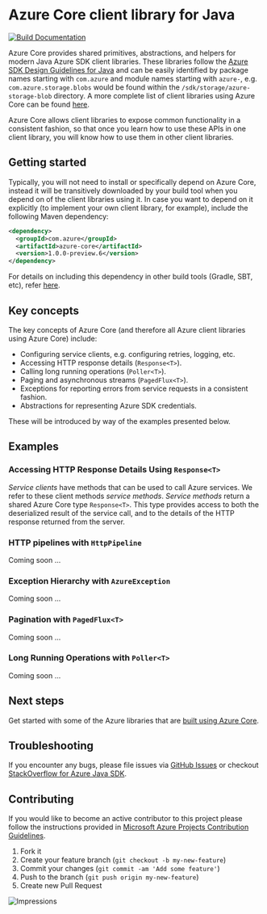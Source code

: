 # Azure Core client library for Java

[![Build Documentation](https://img.shields.io/badge/documentation-published-blue.svg)](https://azure.github.io/azure-sdk-for-java/track2reports/index.html)

Azure Core provides shared primitives, abstractions, and helpers for modern Java Azure SDK client libraries. These libraries follow the [Azure SDK Design Guidelines for Java](https://azuresdkspecs.z5.web.core.windows.net/JavaSpec.html) and can be easily identified by package names starting with `com.azure` and module names starting with `azure-`, e.g. `com.azure.storage.blobs` would be found within the `/sdk/storage/azure-storage-blob` directory. A more complete list of client libraries using Azure Core can be found [here](https://github.com/Azure/azure-sdk-for-java).

Azure Core allows client libraries to expose common functionality in a consistent fashion, so that once you learn how to use these APIs in one client library, you will know how to use them in other client libraries.

## Getting started

Typically, you will not need to install or specifically depend on Azure Core, instead it will be transitively downloaded by your build tool when you depend on of the client libraries using it. In case you want to depend on it explicitly (to implement your own client library, for example), include the following Maven dependency:

```xml
<dependency>
  <groupId>com.azure</groupId>
  <artifactId>azure-core</artifactId>
  <version>1.0.0-preview.6</version>
</dependency>
```

For details on including this dependency in other build tools (Gradle, SBT, etc), refer [here](https://search.maven.org/artifact/com.azure/azure-core).

## Key concepts

The key concepts of Azure Core (and therefore all Azure client libraries using Azure Core) include:

- Configuring service clients, e.g. configuring retries, logging, etc.
- Accessing HTTP response details (`Response<T>`).
- Calling long running operations (`Poller<T>`).
- Paging and asynchronous streams (`PagedFlux<T>`).
- Exceptions for reporting errors from service requests in a consistent fashion.
- Abstractions for representing Azure SDK credentials.

These will be introduced by way of the examples presented below.

## Examples

### Accessing HTTP Response Details Using `Response<T>`

_Service clients_ have methods that can be used to call Azure services. We refer to these client methods _service methods_.
_Service methods_ return a shared Azure Core type `Response<T>`. This type provides access to both the deserialized result of the service call, and to the details of the HTTP response returned from the server.

### HTTP pipelines with `HttpPipeline`

Coming soon ...

### Exception Hierarchy with `AzureException`

Coming soon ...

### Pagination with `PagedFlux<T>`

Coming soon ...

### Long Running Operations with `Poller<T>`

Coming soon ...

## Next steps

Get started with some of the Azure libraries that are [built using Azure Core](https://github.com/Azure/azure-sdk-for-java).

## Troubleshooting

If you encounter any bugs, please file issues via [GitHub Issues](https://github.com/Azure/azure-sdk-for-java/issues) or checkout
[StackOverflow for Azure Java SDK](http://stackoverflow.com/questions/tagged/azure-java-sdk).

## Contributing

If you would like to become an active contributor to this project please follow the instructions provided in
[Microsoft Azure Projects Contribution Guidelines](http://azure.github.io/guidelines.html).

1. Fork it
2. Create your feature branch (`git checkout -b my-new-feature`)
3. Commit your changes (`git commit -am 'Add some feature'`)
4. Push to the branch (`git push origin my-new-feature`)
5. Create new Pull Request

![Impressions](https://azure-sdk-impressions.azurewebsites.net/api/impressions/azure-sdk-for-java/sdk/core/azure-core/README.png)
